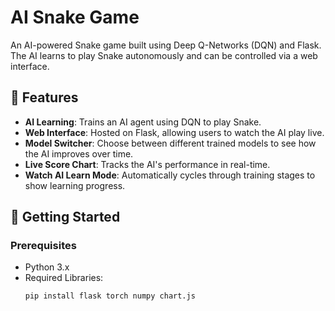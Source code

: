 # AI Snake Game

An AI-powered Snake game built using Deep Q-Networks (DQN) and Flask. The AI learns to play Snake autonomously and can be controlled via a web interface.

## 🚀 Features

- **AI Learning**: Trains an AI agent using DQN to play Snake.
- **Web Interface**: Hosted on Flask, allowing users to watch the AI play live.
- **Model Switcher**: Choose between different trained models to see how the AI improves over time.
- **Live Score Chart**: Tracks the AI's performance in real-time.
- **Watch AI Learn Mode**: Automatically cycles through training stages to show learning progress.

## 🏁 Getting Started

### Prerequisites

- Python 3.x
- Required Libraries:
  ```bash
  pip install flask torch numpy chart.js
